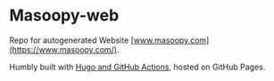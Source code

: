 # Masoopy-web

Repo for autogenerated Website [www.masoopy.com](https://www.masoopy.com/).

Humbly built with [Hugo and GitHub Actions](https://www.masoopy.com/going-from-wordpress-to-hugo-and-github-actions/), hosted on GitHub Pages.